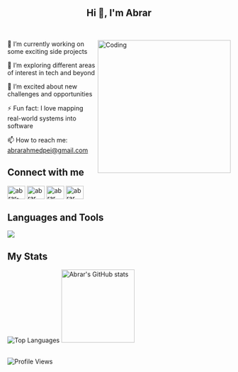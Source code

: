 <h2 align="center">Hi 👋, I'm Abrar</h2>
<div>&nbsp;</div>
<div>
  <img align="right" alt="Coding" width="300" src="https://media.giphy.com/media/qgQUggAC3Pfv687qPC/giphy.gif"> 
  
🔭 I’m currently working on some exciting side projects

🌱 I’m exploring different areas of interest in tech and beyond

👯 I’m excited about new challenges and opportunities

⚡ Fun fact: I love mapping real-world systems into software

📫 How to reach me: abrarahmedpei@gmail.com

## Connect with me
<p align="left">
<a href="https://linkedin.com/in/abrar2030 " target="blank"><img align="center" src="https://raw.githubusercontent.com/rahuldkjain/github-profile-readme-generator/master/src/images/icons/Social/linked-in-alt.svg " alt="abrar-ahmed" height="30" width="40" /></a>
<a href="https://www.instagram.com/abrar2o3o/ " target="blank"><img align="center" src="https://raw.githubusercontent.com/rahuldkjain/github-profile-readme-generator/master/src/images/icons/Social/instagram.svg " alt="abrar___ahmed" height="30" width="40" /></a>
<a href="https://www.facebook.com/abrar2O3O/ " target="blank"><img align="center" src="https://raw.githubusercontent.com/rahuldkjain/github-profile-readme-generator/master/src/images/icons/Social/facebook.svg " alt="abrar___ahmed" height="30" width="40" /></a>
<a href="https://www.hackerrank.com/abrar2030/ " target="blank"><img align="center" src="https://raw.githubusercontent.com/rahuldkjain/github-profile-readme-generator/master/src/images/icons/Social/hackerrank.svg " alt="abrar___ahmed" height="30" width="40" /></a>
</p>

## Languages and Tools
<p align="left">
    <a href="https://github.com/abrar2030">
        <img src="https://skillicons.dev/icons?i=aws,gcp,azure,kubernetes,docker,terraform,jenkins,ansible,react,angular,nodejs,java,python,ts,js,spring,dotnet,git,github,idea,vscode" />
    </a>
</p>

## My Stats
<div>
  <img src="https://github-readme-stats.vercel.app/api/top-langs/?username=abrar2030&show_icons=true&layout=compact&theme=dark" alt="Top Languages">
  <img src="https://github-readme-stats.vercel.app/api?username=abrar2030&show_icons=true&theme=dark&count_private=true" alt="Abrar's GitHub stats" height="165px"/>
</div>

<br>

![Profile Views](https://komarev.com/ghpvc/?username=abrar2030&abbreviated=true)
